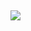 [github]:a
[twitter]:a
[facebook]:a
[snapchat]:a
[paypal]:a

<p align="right">
  <img src="https://user-images.githubusercontent.com/60987359/110144629-d5e69b00-7dd8-11eb-87e9-603d613ff9d8.png" width="13" height="13" />
  &nbsp;
  &nbsp;
  &nbsp;
  &nbsp;
  <img src="https://user-images.githubusercontent.com/60987359/110144767-fd3d6800-7dd8-11eb-91a3-8e36cb6d30ed.png" width="13" height="13" />
  &nbsp;
  &nbsp;
  &nbsp;
  &nbsp;
  <img src="https://user-images.githubusercontent.com/60987359/110201339-d9beff80-7e62-11eb-98d2-7079db37dacf.png" width="13" height="13" />
  &nbsp;
  &nbsp;
  &nbsp;
  &nbsp;
  <img src="https://user-images.githubusercontent.com/60987359/110144639-d8e18b80-7dd8-11eb-802e-722045971ed9.png" width="13" height="13" />
  &nbsp;
  &nbsp;
  &nbsp;
  &nbsp;
  <img src="https://user-images.githubusercontent.com/60987359/110203036-2d821680-7e6c-11eb-9527-5d9d74d4a274.png" width="13" height="13" />
</p>
<img src="https://pbs.twimg.com/profile_banners/2177054297/1512901091/1500x500"/>
